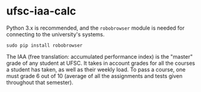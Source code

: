 # ufsc-iaa-calc

Python 3.x is recommended, and the `robobrowser` module is needed for connecting
to the university's systems.

`sudo pip install robobrowser`

The IAA (free translation: accumulated performance index) is the "master" grade
of any student at UFSC. It takes in account grades for all the courses a student
has taken, as well as their weekly load. To pass a course, one must grade 6 out
of 10 (average of all the assignments and tests given throughout that semester).
